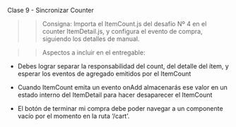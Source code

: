 Clase 9 - Sincronizar Counter

>> Consigna:
Importa el ItemCount.js del desafío Nº 4 en el counter ItemDetail.js, y configura el evento de
compra, siguiendo los detalles de manual.

>> Aspectos a incluir en el entregable:

- Debes lograr separar la responsabilidad del count, del detalle del ítem, y esperar los
eventos de agregado emitidos por el ItemCount

- Cuando ItemCount emita un evento onAdd almacenarás ese valor en un estado
interno del ItemDetail para hacer desaparecer el ItemCount

- El botón de terminar mi compra debe poder navegar a un componente vacío por el
momento en la ruta ‘/cart’.